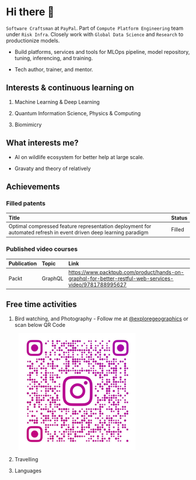 # Hi there 👋

`Software Craftsman` at `PayPal`. Part of `Compute Platform Engineering` team under `Risk Infra`. Closely work with `Global Data Science` and `Research` to productionize models.

* Build platforms, services and tools for MLOps pipeline, model repository, tuning, inferencing, and training.

* Tech author, trainer, and mentor.

## Interests & continuous learning on

1. Machine Learning & Deep Learning

2. Quantum Information Science, Physics & Computing

3. Biomimicry

## What interests me?

* AI on wildlife ecosystem for better help at large scale.

* Gravaty and theory of relatively

## Achievements

### Filled patents

|Title|Status|
|:---|:---|
|Optimal compressed feature representation deployment for automated refresh in event driven deep learning paradigm|Filled|

### Published video courses

|Publication|Topic|Link|
|:---|:---|:---|
|Packt|GraphQL|https://www.packtpub.com/product/hands-on-graphql-for-better-restful-web-services-video/9781788995627|

## Free time activities

1. Bird watching, and Photography - Follow me at [@exploregeographics](https://www.instagram.com/exploregeographics/) or scan below QR Code

<pre>
    <img src="./insta_qr_code.jpeg" style="width: 320px;" />
</pre>

2. Travelling

3. Languages
